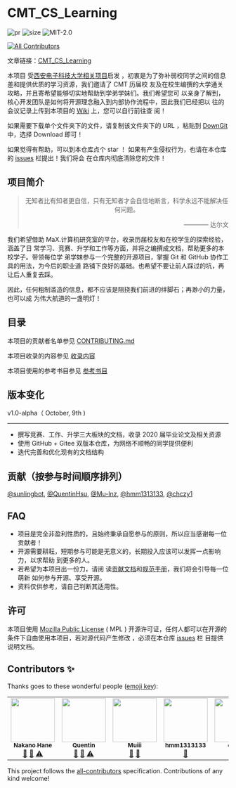 # CMT_CS_Learning

![pr](https://img.shields.io/github/issues-pr-closed/max-studio/CMT_CS_Learning)
![size](https://img.shields.io/github/repo-size/max-studio/CMT_CS_Learning)
![MIT-2.0](https://img.shields.io/github/license/max-studio/CMT_CS_Learning)

<!-- ALL-CONTRIBUTORS-BADGE:START - Do not remove or modify this section -->
[![All Contributors](https://img.shields.io/badge/all_contributors-5-orange.svg?style=flat-square)](#contributors-)
<!-- ALL-CONTRIBUTORS-BADGE:END -->

文章链接：[CMT_CS_Learning](https://github.com/max-studio/CMT_CS_Learning)

本项目
受[西安电子科技大学相关项目](https://github.com/baolintian/XDU_CS_Learning)启发
，初衷是为了弥补弱校同学之间的信息差和提供优质的学习资源，我们邀请了 CMT 历届校
友及在校生编撰的大学通关攻略，并且寄希望能够切实地帮助到学弟学妹们。我们希望您可
以亲身了解到，核心开发团队是如何将开源理念融入到内部协作流程中，因此我们已经把以
往的会议记录上传到本项目的
[Wiki](https://github.com/max-studio/CMT_CS_Learning/wiki) 上，您可以自行前往查
阅！

如果需要下载单个文件夹下的文件，请复制该文件夹下的 URL ，粘贴到
[DownGit](https://minhaskamal.github.io/DownGit/#/home) 中，选择 Download 即可！

如果觉得有帮助，可以到本仓库点个 star ！ 如果有产生侵权行为，也请在本仓库的
[issues](https://github.com/max-studio/CMT_CS_Learning/issues) 栏提出！我们将会
在仓库内彻底清除您的文件！

## 项目简介

> <center>无知者比有知者更自信，只有无知者才会自信地断言，科学永远不能解决任何问题。<center/>
>   <p align="right">———— 达尔文</p>

我们希望借助 MaX.计算机研究室的平台，收录历届校友和在校学生的探索经验，涵盖了日
常学习、竞赛、升学和工作等方面，并将之编撰成文档，帮助更多的本校学子。带领每位学
弟学妹参与一个完整的开源项目，掌握 Git 和 GitHub 协作工具的用法，为今后的职业道
路铺下良好的基础。也希望不要让前人踩过的坑，再让后人重复去踩。

因此，任何粗制滥造的信息，都不应该是阻挠我们前进的绊脚石；再渺小的力量，也可以成
为伟大航道的一盏明灯！

## 目录

本项目的贡献者名单参见 [CONTRIBUTING.md](./CONTRIBUTING.md)

本项目收录的内容参见 [收录内容](./收录内容.md)

本项目使用的参考书目参见 [参考书目](./参考书目.md)

## 版本变化

v1.0-alpha（ October, 9th )

---

- 撰写竞赛、工作、升学三大板块的文档，收录 2020 届毕业论文及相关资源
- 使用 GitHub + Gitee 双版本仓库，为网络不顺畅的同学提供便利
- 迭代完善和优化现有的文档结构

## 贡献（按参与时间顺序排列）

[@sunlingbot](https://github.com/orgs/max-studio/people/sunlingbot),
[@QuentinHsu](https://github.com/orgs/max-studio/people/QuentinHsu),
[@Mu-lnz](https://github.com/orgs/max-studio/people/Mu-lnz),
[@hmm1313133](https://github.com/orgs/max-studio/people/hmm1313133),
[@chczy1](https://github.com/chczy1)

## FAQ

- 项目是完全非盈利性质的，且始终秉承自愿参与的原则，所以应当感谢每一位贡献者！
- 开源需要耕耘，短期参与可能是无意义的，长期投入应该可以发挥一点影响力，以求帮助
  到更多的人。
- 若希望为本项目出一份力，请阅
  读[贡献文档](./贡献文档.md)和[规范手册](./规范手册.md)，我们将会引导每一位萌新
  如何参与开源、享受开源。
- 资料仅供参考，请自己判断其适用性。

## 许可

本项目使用
[Mozilla Public License](https://github.com/max-studio/CMT_CS_Learning/blob/main/LICENSE)
( MPL ) 开源许可证，任何人都可以在开源的条件下自由使用本项目，若对源代码产生修改
，必须在本仓库 [issues](https://github.com/max-studio/CMT_CS_Learning/issues) 栏
目提供说明文档。

## Contributors ✨

Thanks goes to these wonderful people
([emoji key](https://allcontributors.org/docs/en/emoji-key)):

<!-- ALL-CONTRIBUTORS-LIST:START - Do not remove or modify this section -->
<!-- prettier-ignore-start -->
<!-- markdownlint-disable -->
<table>
  <tr>
    <td align="center"><a href="https://segmentfault.com/u/sunlingbot"><img src="https://avatars0.githubusercontent.com/u/29606689?v=4" width="100px;" alt=""/><br /><sub><b>Nakano Hane</b></sub></a><br /><a href="https://github.com/max-studio/CMT_CS_Learning/pulls?q=is%3Apr+reviewed-by%3Asunlingbot" title="Reviewed Pull Requests">👀</a> <a href="https://github.com/max-studio/CMT_CS_Learning/commits?author=sunlingbot" title="Documentation">📖</a> <a href="https://github.com/max-studio/CMT_CS_Learning/commits?author=sunlingbot" title="Tests">⚠️</a></td>
    <td align="center"><a href="https://github.com/QuentinHsu"><img src="https://avatars0.githubusercontent.com/u/21162238?v=4" width="100px;" alt=""/><br /><sub><b>Quentin</b></sub></a><br /><a href="https://github.com/max-studio/CMT_CS_Learning/commits?author=QuentinHsu" title="Documentation">📖</a> <a href="https://github.com/max-studio/CMT_CS_Learning/pulls?q=is%3Apr+reviewed-by%3AQuentinHsu" title="Reviewed Pull Requests">👀</a> <a href="https://github.com/max-studio/CMT_CS_Learning/commits?author=QuentinHsu" title="Tests">⚠️</a></td>
    <td align="center"><a href="https://github.com/Mu-lnz"><img src="https://avatars3.githubusercontent.com/u/50538991?v=4" width="100px;" alt=""/><br /><sub><b>Muiii</b></sub></a><br /><a href="https://github.com/max-studio/CMT_CS_Learning/commits?author=Mu-lnz" title="Documentation">📖</a> <a href="https://github.com/max-studio/CMT_CS_Learning/pulls?q=is%3Apr+reviewed-by%3AMu-lnz" title="Reviewed Pull Requests">👀</a></td>
    <td align="center"><a href="https://github.com/hmm1313133"><img src="https://avatars0.githubusercontent.com/u/35196360?v=4" width="100px;" alt=""/><br /><sub><b>hmm1313133</b></sub></a><br /><a href="https://github.com/max-studio/CMT_CS_Learning/commits?author=hmm1313133" title="Documentation">📖</a></td>
    <td align="center"><a href="https://github.com/chczy1"><img src="https://avatars3.githubusercontent.com/u/32908275?v=4" width="100px;" alt=""/><br /><sub><b>chczy</b></sub></a><br /><a href="https://github.com/max-studio/CMT_CS_Learning/commits?author=chczy1" title="Documentation">📖</a></td>
  </tr>
</table>

<!-- markdownlint-enable -->
<!-- prettier-ignore-end -->
<!-- ALL-CONTRIBUTORS-LIST:END -->

This project follows the
[all-contributors](https://github.com/all-contributors/all-contributors)
specification. Contributions of any kind welcome!
